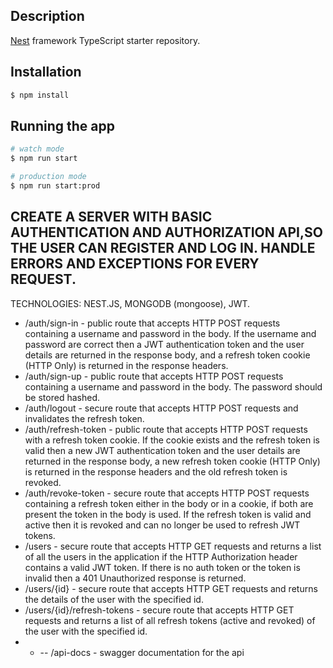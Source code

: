 

## Description

[Nest](https://github.com/nestjs/nest) framework TypeScript starter repository.

## Installation

```bash
$ npm install
```

## Running the app

```bash
# watch mode
$ npm run start

# production mode
$ npm run start:prod
```

## CREATE A SERVER WITH BASIC AUTHENTICATION AND AUTHORIZATION API,SO THE USER CAN REGISTER AND LOG IN. HANDLE ERRORS AND EXCEPTIONS FOR EVERY REQUEST. 
TECHNOLOGIES: NEST.JS, MONGODB (mongoose), JWT. 
*  /auth/sign-in - public route that accepts HTTP POST requests containing a username and password in the body. If the username and password are correct then a JWT authentication token and the user details are returned in the response body, and a refresh token cookie (HTTP Only) is returned in the response headers. 
*  /auth/sign-up - public route that accepts HTTP POST requests containing a username and password in the body. The password should be stored hashed. 
*  /auth/logout - secure route that accepts HTTP POST requests and invalidates the refresh token. 
*  /auth/refresh-token - public route that accepts HTTP POST requests with a refresh token cookie. If the cookie exists and the refresh token is valid then a new JWT authentication token and the user details are returned in the response body, a new refresh token cookie (HTTP Only) is returned in the response headers and the old refresh token is revoked. 
* /auth/revoke-token - secure route that accepts HTTP POST requests containing a refresh token either in the body or in a cookie, if both are present the token in the body is used. If the refresh token is valid and active then it is revoked and can no longer be used to refresh JWT tokens.
*  /users - secure route that accepts HTTP GET requests and returns a list of all the users in the application if the HTTP Authorization header contains a valid JWT token. If there is no auth token or the token is invalid then a 401 Unauthorized response is returned. 
*  /users/{id} - secure route that accepts HTTP GET requests and returns the details of the user with the specified id. 
*  /users/{id}/refresh-tokens - secure route that accepts HTTP GET requests and returns a list of all refresh tokens (active and revoked) of the user with the specified id. 
*  * -- /api-docs - swagger documentation for the api 

